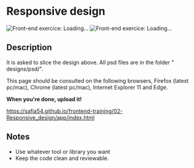 # Responsive design

![Front-end exercice: Loading...](https://github.com/melanicolas/frontend-training/raw/master/02%20-%20Responsive%20design/designs/jpg/Design_GridLG.jpg)
![Front-end exercice: Loading...](https://github.com/melanicolas/frontend-training/raw/master/02%20-%20Responsive%20design/designs/jpg/Design_GridXS.jpg)


## Description

It is asked to slice the design above. All psd files are in the folder " designs/psd/".

This page should be consulted on the following browsers, Firefox (latest pc/mac), Chrome (latest pc/mac), Internet Explorer 11 and Edge.

**When you're done, upload it!**

https://safia54.github.io/frontend-training/02-Responsive_design/app/index.html


## Notes

* Use whatever tool or library you want
* Keep the code clean and reviewable.

